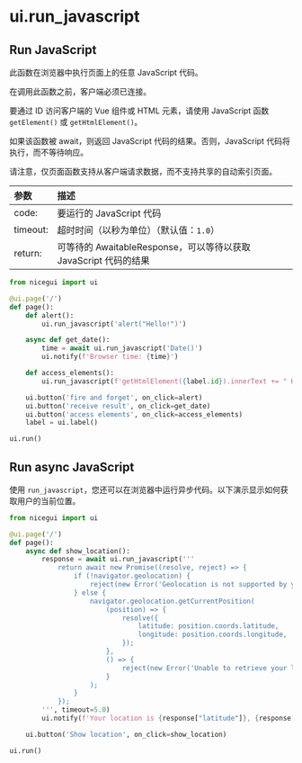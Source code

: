 # ui.run_javascript

## Run JavaScript

此函数在浏览器中执行页面上的任意 JavaScript 代码。

在调用此函数之前，客户端必须已连接。

要通过 ID 访问客户端的 Vue 组件或 HTML 元素，请使用 JavaScript 函数 `getElement()` 或 `getHtmlElement()`。

如果该函数被 await，则返回 JavaScript 代码的结果。否则，JavaScript 代码将执行，而不等待响应。

请注意，仅页面函数支持从客户端请求数据，而不支持共享的自动索引页面。

| 参数    | 描述                                                         |
| :------ | :----------------------------------------------------------- |
| code:    | 要运行的 JavaScript 代码                                       |
| timeout: | 超时时间（以秒为单位）（默认值：`1.0`）                         |
| return:  | 可等待的 AwaitableResponse，可以等待以获取 JavaScript 代码的结果 |

```python
from nicegui import ui

@ui.page('/')
def page():
    def alert():
        ui.run_javascript('alert("Hello!")')

    async def get_date():
        time = await ui.run_javascript('Date()')
        ui.notify(f'Browser time: {time}')

    def access_elements():
        ui.run_javascript(f'getHtmlElement({label.id}).innerText += " Hello!"')

    ui.button('fire and forget', on_click=alert)
    ui.button('receive result', on_click=get_date)
    ui.button('access elements', on_click=access_elements)
    label = ui.label()

ui.run()
```

## Run async JavaScript

使用 `run_javascript`，您还可以在浏览器中运行异步代码。以下演示显示如何获取用户的当前位置。

```python
from nicegui import ui

@ui.page('/')
def page():
    async def show_location():
        response = await ui.run_javascript('''
            return await new Promise((resolve, reject) => {
                if (!navigator.geolocation) {
                    reject(new Error('Geolocation is not supported by your browser'));
                } else {
                    navigator.geolocation.getCurrentPosition(
                        (position) => {
                            resolve({
                                latitude: position.coords.latitude,
                                longitude: position.coords.longitude,
                            });
                        },
                        () => {
                            reject(new Error('Unable to retrieve your location'));
                        }
                    );
                }
            });
        ''', timeout=5.0)
        ui.notify(f'Your location is {response["latitude"]}, {response["longitude"]}')

    ui.button('Show location', on_click=show_location)

ui.run()
```
